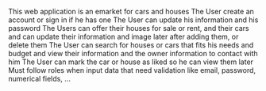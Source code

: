 This web application is an emarket for cars and houses
The User create an account or sign in if he has one
The User can update his information and his password
The Users can offer their houses for sale or rent, and their cars and can update their information and image later after adding them, or delete them
The User can search for houses or cars that fits his needs and budget  and view their information and the owner information to contact with him
The User can mark the car or house as liked so he can view them later
Must follow roles when input data that need validation like email, password, numerical fields, …
